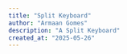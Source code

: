 ```yaml
---
title: "Split Keyboard"
author: "Armaan Gomes"
description: "A Split Keyboard"
created_at: "2025-05-26"
---
```

